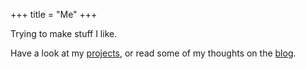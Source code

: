 +++
title = "Me"
+++

Trying to make stuff I like.

Have a look at my [projects](/projects), or read some of my thoughts on the [blog](/blog).
